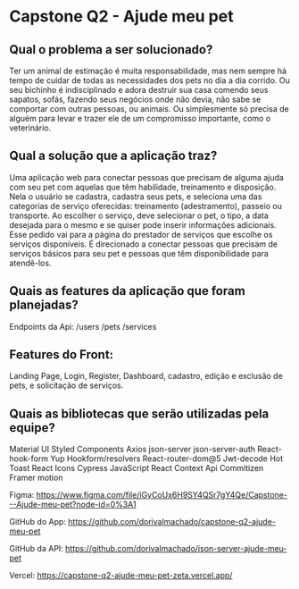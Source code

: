 # Capstone Q2 - Ajude meu pet

## Qual o problema a ser solucionado?

Ter um animal de estimação é muita responsabilidade, mas nem sempre há tempo de cuidar de todas as necessidades dos pets no dia a dia corrido. Ou seu bichinho é indisciplinado e adora destruir sua casa comendo seus sapatos, sofás, fazendo seus negócios onde não devia, não sabe se comportar com outras pessoas, ou animais. Ou simplesmente só precisa de alguém para levar e trazer ele de um compromisso importante, como o veterinário. 


## Qual a solução que a aplicação traz?

Uma aplicação web para conectar pessoas que precisam de alguma ajuda com seu pet com aquelas que têm habilidade, treinamento e disposição. Nela o usuário se cadastra, cadastra seus pets, e seleciona uma das categorias de serviço oferecidas: treinamento (adestramento), passeio ou transporte. 
Ao escolher o serviço, deve selecionar o pet, o tipo, a data desejada para o mesmo e se quiser pode inserir informações adicionais. Esse pedido vai para a página do prestador de serviços que escolhe os serviços disponíveis. É direcionado a conectar pessoas que precisam de serviços básicos para seu pet e pessoas que têm disponibilidade para atendê-los. 
  

## Quais as features da aplicação que foram planejadas?

Endpoints da Api:
/users
/pets
/services

## Features do Front:
Landing Page, Login, Register, Dashboard, cadastro, edição e exclusão de pets, e solicitação de serviços.


## Quais as bibliotecas que serão utilizadas pela equipe?
Material UI
Styled Components
Axios
json-server
json-server-auth
React-hook-form
Yup
Hookform/resolvers
React-router-dom@5
Jwt-decode
Hot Toast
React Icons
Cypress
JavaScript
React
Context Api
Commitizen
Framer motion

Figma:
https://www.figma.com/file/iGyCoUx6H9SY4QSr7gY4Qe/Capstone---Ajude-meu-pet?node-id=0%3A1 

GitHub do App:
https://github.com/dorivalmachado/capstone-q2-ajude-meu-pet

GitHub da API:
https://github.com/dorivalmachado/json-server-ajude-meu-pet

Vercel:
https://capstone-q2-ajude-meu-pet-zeta.vercel.app/ 

